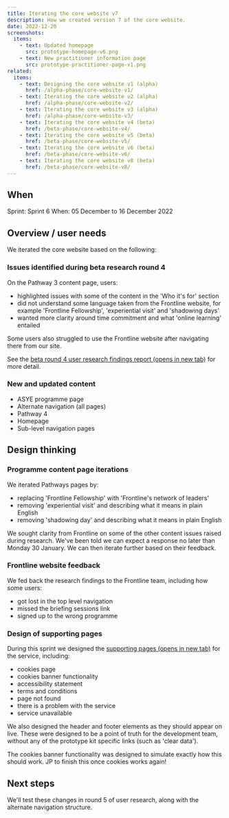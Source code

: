 ```yaml
---
title: Iterating the core website v7
description: How we created version 7 of the core website.
date: 2022-12-20
screenshots:
  items:
    - text: Updated homepage
      src: prototype-homepage-v6.png
    - text: New practitioner information page
      src: prototype-practitioner-page-v1.png
related:
  items:
    - text: Designing the core website v1 (alpha)
      href: /alpha-phase/core-website-v1/
    - text: Iterating the core website v2 (alpha)
      href: /alpha-phase/core-website-v2/
    - text: Iterating the core website v3 (alpha)
      href: /alpha-phase/core-website-v3/
    - text: Iterating the core website v4 (beta)
      href: /beta-phase/core-website-v4/
    - text: Iterating the core website v5 (beta)
      href: /beta-phase/core-website-v5/
    - text: Iterating the core website v6 (beta)
      href: /beta-phase/core-website-v6/
    - text: Iterating the core website v8 (beta)
      href: /beta-phase/core-website-v8/
---
```


## When
Sprint: Sprint 6
When: 05 December to 16 December 2022

## Overview / user needs
We iterated the core website based on the following:

### Issues identified during beta research round 4

On the Pathway 3 content page, users:
  - highlighted issues with some of the content in the 'Who it's for' section
  - did not understand some language taken from the Frontline website, for example 'Frontline Fellowship', 'experiential visit' and 'shadowing days'
  - wanted more clarity around time commitment and what 'online learning' entailed

Some users also struggled to use the Frontline website after navigating there from our site.

See the <a href="https://docs.google.com/presentation/d/18i8lvGJL9-YLO5xgmtbZ-Nn1r2Yz23cYGSFbW6VjVeY/edit?usp=share_link" target="_blank">beta round 4 user research findings report (opens in new tab)</a> for more detail.

### New and updated content

- ASYE programme page
- Alternate navigation (all pages)
- Pathway 4
- Homepage
- Sub-level navigation pages

## Design thinking

### Programme content page iterations
We iterated Pathways pages by:

- replacing 'Frontline Fellowship' with 'Frontline's network of leaders'
- removing 'experiential visit' and describing what it means in plain English
- removing 'shadowing day' and describing what it means in plain English

We sought clarity from Frontline on some of the other content issues raised during research. We've been told we can expect a response no later than Monday 30 January. We can then iterate further based on their feedback.

### Frontline website feedback
We fed back the research findings to the Frontline team, including how some users:
- got lost in the top level navigation
- missed the briefing sessions link
- signed up to the wrong programme

### Design of supporting pages
During this sprint we designed the <a href="https://vcf-sw-career-dev-prototype.herokuapp.com/supporting-pages/list-of-pages" target="_blank">supporting pages (opens in new tab)</a> for the service, including:
- cookies page
- cookies banner functionality
- accessibility statement
- terms and conditions
- page not found
- there is a problem with the service
- service unavailable

We also designed the header and footer elements as they should appear on live. These were designed to be a point of truth for the development team, without any of the prototype kit specific links (such as 'clear data').

The cookies banner functionality was designed to simulate exactly how this should work. JP to finish this once cookies works again!

## Next steps
We'll test these changes in round 5 of user research, along with the alternate navigation structure.

